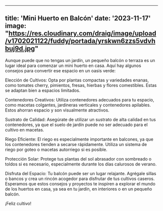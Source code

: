 ---
title: 'Mini Huerto en Balcón'
date: '2023-11-17'
image: "https://res.cloudinary.com/draig/image/upload/v1702021122/fuddy/portada/yrskwn6zzs5vdvhbuj9d.jpg"
----

Aunque puede que no tengas un jardín, un pequeño balcón o terraza es un lugar ideal para comenzar un mini huerto en casa. Aquí hay algunos consejos para convertir ese espacio en un oasis verde:

Elección de Cultivos: Opta por plantas compactas y variedades enanas, como tomates cherry, pimientos, fresas, hierbas y flores comestibles. Estas se adaptan bien a espacios limitados.

Contenedores Creativos: Utiliza contenedores adecuados para tu espacio, como macetas colgantes, jardineras verticales y contenedores apilables. Estos ahorran espacio y son visualmente atractivos.

Sustrato de Calidad: Asegúrate de utilizar un sustrato de alta calidad en tus contenedores, ya que el suelo de jardín puede no ser adecuado para el cultivo en macetas.
 
Riego Eficiente: El riego es especialmente importante en balcones, ya que los contenedores tienden a secarse rápidamente. Utiliza un sistema de riego por goteo o macetas autorriego si es posible.

Protección Solar: Protege tus plantas del sol abrasador con sombreado o toldos si es necesario, especialmente durante los días calurosos de verano.

Disfruta del Espacio: Tu balcón puede ser un lugar relajante. Agrégale sillas o bancos y crea un rincón acogedor para disfrutar de tus cultivos caseros.
Esperamos que estos consejos y proyectos te inspiren a explorar el mundo de los huertos en casa, ya sea en tu jardín, en interiores o en un pequeño balcón.

¡Feliz cultivo!